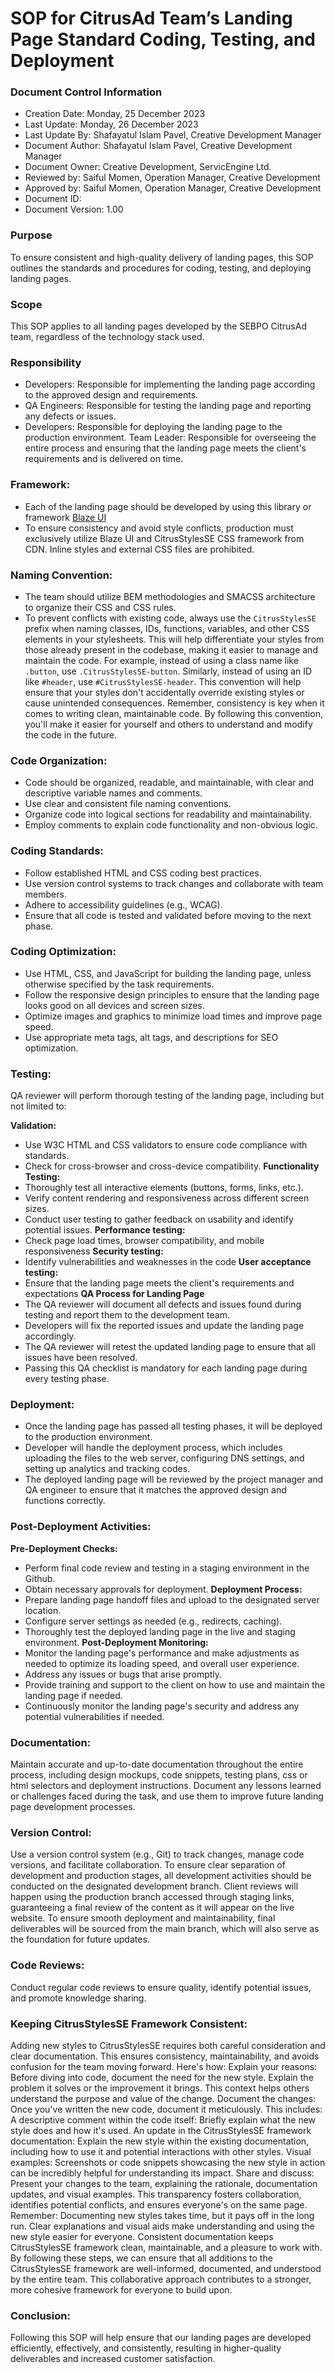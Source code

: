 # SOP for CitrusAd Team’s Landing Page Standard Coding, Testing, and Deployment

### Document Control Information
- Creation Date: Monday, 25 December 2023
- Last Update: Monday, 26 December 2023
- Last Update By: Shafayatul Islam Pavel, Creative Development Manager
- Document Author: Shafayatul Islam Pavel, Creative Development Manager
- Document Owner: Creative Development, ServicEngine Ltd.
- Reviewed by: Saiful Momen, Operation Manager, Creative Development
- Approved by: Saiful Momen, Operation Manager, Creative Development
- Document ID:
- Document Version: 1.00

### Purpose
To ensure consistent and high-quality delivery of landing pages, this SOP outlines the standards and procedures for coding, testing, and deploying landing pages.

### Scope
This SOP applies to all landing pages developed by the SEBPO CitrusAd team, regardless of the technology stack used.

### Responsibility
- Developers: Responsible for implementing the landing page according to the approved design and requirements.
- QA Engineers: Responsible for testing the landing page and reporting any defects or issues.
- Developers: Responsible for deploying the landing page to the production environment.
Team Leader: Responsible for overseeing the entire process and ensuring that the landing page meets the client's requirements and is delivered on time.

### Framework: 
- Each of the landing page should be developed by using this library or framework [Blaze UI](https://www.blazeui.com/) 
- To ensure consistency and avoid style conflicts, production must exclusively utilize Blaze UI and CitrusStylesSE CSS framework from CDN. Inline styles and external CSS files are prohibited.

### Naming Convention: 
- The team should utilize BEM methodologies and SMACSS architecture to organize their CSS and CSS rules.
- To prevent conflicts with existing code, always use the `CitrusStylesSE` prefix when naming classes, IDs, functions, variables, and other CSS elements in your stylesheets. This will help differentiate your styles from those already present in the codebase, making it easier to manage and maintain the code. For example, instead of using a class name like `.button`, use `.CitrusStylesSE-button`. Similarly, instead of using an ID like `#header`, use `#CitrusStylesSE-header`. This convention will help ensure that your styles don't accidentally override existing styles or cause unintended consequences. Remember, consistency is key when it comes to writing clean, maintainable code. By following this convention, you'll make it easier for yourself and others to understand and modify the code in the future.

### Code Organization:
- Code should be organized, readable, and maintainable, with clear and descriptive variable names and comments.
- Use clear and consistent file naming conventions.
- Organize code into logical sections for readability and maintainability.
- Employ comments to explain code functionality and non-obvious logic.

### Coding Standards:
- Follow established HTML and CSS coding best practices.
- Use version control systems to track changes and collaborate with team members.
- Adhere to accessibility guidelines (e.g., WCAG).
- Ensure that all code is tested and validated before moving to the next phase.

### Coding Optimization:
- Use HTML, CSS, and JavaScript for building the landing page, unless otherwise specified by the task requirements.
- Follow the responsive design principles to ensure that the landing page looks good on all devices and screen sizes.
- Optimize images and graphics to minimize load times and improve page speed.
- Use appropriate meta tags, alt tags, and descriptions for SEO optimization.

### Testing:
QA reviewer will perform thorough testing of the landing page, including but not limited to:

**Validation:**
- Use W3C HTML and CSS validators to ensure code compliance with standards.
- Check for cross-browser and cross-device compatibility.
**Functionality Testing:**
- Thoroughly test all interactive elements (buttons, forms, links, etc.).
- Verify content rendering and responsiveness across different screen sizes.
- Conduct user testing to gather feedback on usability and identify potential issues.
**Performance testing:** 
- Check page load times, browser compatibility, and mobile responsiveness
**Security testing:** 
- Identify vulnerabilities and weaknesses in the code
**User acceptance testing:** 
- Ensure that the landing page meets the client's requirements and expectations
**QA Process for Landing Page**
- The QA reviewer will document all defects and issues found during testing and report them to the development team.
- Developers will fix the reported issues and update the landing page accordingly.
- The QA reviewer will retest the updated landing page to ensure that all issues have been resolved.
- Passing this QA checklist is mandatory for each landing page during every testing phase.

### Deployment:
- Once the landing page has passed all testing phases, it will be deployed to the production environment.
- Developer will handle the deployment process, which includes uploading the files to the web server, configuring DNS settings, and setting up analytics and tracking codes.
- The deployed landing page will be reviewed by the project manager and QA engineer to ensure that it matches the approved design and functions correctly.

### Post-Deployment Activities:
**Pre-Deployment Checks:**
- Perform final code review and testing in a staging environment in the Github.
- Obtain necessary approvals for deployment.
**Deployment Process:**
- Prepare landing page handoff files and upload to the designated server location.
- Configure server settings as needed (e.g., redirects, caching).
- Thoroughly test the deployed landing page in the live and staging environment.
**Post-Deployment Monitoring:**
- Monitor the landing page's performance and make adjustments as needed to optimize its loading speed, and overall user experience.
- Address any issues or bugs that arise promptly.
- Provide training and support to the client on how to use and maintain the landing page if needed.
- Continuously monitor the landing page's security and address any potential vulnerabilities if needed.

### Documentation:
Maintain accurate and up-to-date documentation throughout the entire process, including design mockups, code snippets, testing plans, css or html selectors and deployment instructions.
Document any lessons learned or challenges faced during the task, and use them to improve future landing page development processes.

### Version Control:
Use a version control system (e.g., Git) to track changes, manage code versions, and facilitate collaboration.
To ensure clear separation of development and production stages, all development activities should be conducted on the designated development branch. Client reviews will happen using the production branch accessed through staging links, guaranteeing a final review of the content as it will appear on the live website.
To ensure smooth deployment and maintainability, final deliverables will be sourced from the main branch, which will also serve as the foundation for future updates.

### Code Reviews:
Conduct regular code reviews to ensure quality, identify potential issues, and promote knowledge sharing.

### Keeping CitrusStylesSE Framework Consistent:
Adding new styles to CitrusStylesSE requires both careful consideration and clear documentation. This ensures consistency, maintainability, and avoids confusion for the team moving forward. Here's how:
Explain your reasons:
Before diving into code, document the need for the new style. Explain the problem it solves or the improvement it brings. This context helps others understand the purpose and value of the change.
Document the changes: 
Once you've written the new code, document it meticulously. This includes:
A descriptive comment within the code itself: Briefly explain what the new style does and how it's used.
An update in the CitrusStylesSE framework documentation: Explain the new style within the existing documentation, including how to use it and potential interactions with other styles.
Visual examples: Screenshots or code snippets showcasing the new style in action can be incredibly helpful for understanding its impact.
Share and discuss:
Present your changes to the team, explaining the rationale, documentation updates, and visual examples. This transparency fosters collaboration, identifies potential conflicts, and ensures everyone's on the same page.
Remember:
Documenting new styles takes time, but it pays off in the long run.
Clear explanations and visual aids make understanding and using the new style easier for everyone.
Consistent documentation keeps CitrusStylesSE framework clean, maintainable, and a pleasure to work with.
By following these steps, we can ensure that all additions to the CitrusStylesSE framework are well-informed, documented, and understood by the entire team. This collaborative approach contributes to a stronger, more cohesive framework for everyone to build upon.

### Conclusion:
Following this SOP will help ensure that our landing pages are developed efficiently, effectively, and consistently, resulting in higher-quality deliverables and increased customer satisfaction.
